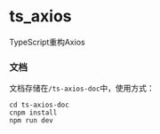 # ts_axios
TypeScript重构Axios

### 文档
文档存储在`/ts-axios-doc`中，使用方式：
```
cd ts-axios-doc
cnpm install
npm run dev
```